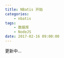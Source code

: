 ```yaml
---
title: NBatis 开始
categories:
	- nbatis
tags:
	- 数据库
	- NodeJS
date: 2017-02-16 09:00:00
---
```

更新中...
